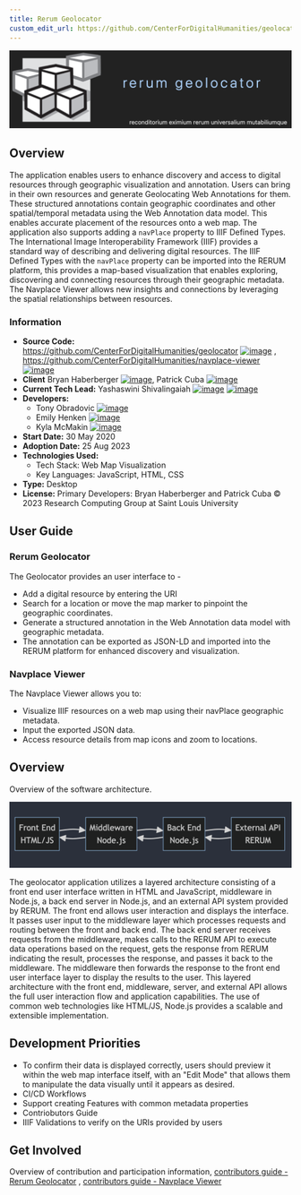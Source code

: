 ```yaml
---
title: Rerum Geolocator
custom_edit_url: https://github.com/CenterForDigitalHumanities/geolocator , https://github.com/CenterForDigitalHumanities/navplace-viewer
---
```

![Rerum Geolocator](geolocator-logo.png)
## Overview
The application enables users to enhance discovery and access to digital resources through geographic visualization and annotation. Users can bring in their own resources and generate Geolocating Web Annotations for them. These structured annotations contain geographic coordinates and other spatial/temporal metadata using the Web Annotation data model. This enables accurate placement of the resources onto a web map.
The application also supports adding a `navPlace` property to IIIF Defined Types. The International Image Interoperability Framework (IIIF) provides a standard way of describing and delivering digital resources. The IIIF Defined Types with the `navPlace` property can be imported into the RERUM platform, this provides a map-based visualization that enables exploring, discovering and connecting resources through their geographic metadata. The Navplace Viewer allows new insights and connections by leveraging the spatial relationships between resources.

### Information

- **Source Code:**  https://github.com/CenterForDigitalHumanities/geolocator [<img src="/img/git-alt.svg" alt="image" width="25" height="25" />](https://github.com/CenterForDigitalHumanities/geolocator) , https://github.com/CenterForDigitalHumanities/navplace-viewer [<img src="/img/git-alt.svg" alt="image" width="25" height="25" />](https://github.com/CenterForDigitalHumanities/navplace-viewer)
- **Client** Bryan Haberberger [<img src="/img/github.svg" alt="image" width="25" height="25" />](https://github.com/thehabes), Patrick Cuba [<img src="/img/github.svg" alt="image" width="25" height="25" />](https://github.com/cubap)
- **Current Tech Lead:** Yashaswini Shivalingaiah [<img src="/img/github.svg" alt="image" width="25" height="25" />](https://github.com/yashaswini-slu)  [<img src="/img/linkedin.svg" alt="image" width="25" height="25" />](https://www.linkedin.com/in/yashaswini-shivalingaiah-467a9652/)
- **Developers:**
    - Tony Obradovic [<img src="/img/github.svg" alt="image" width="25" height="25" />](https://github.com/tobradovic)
    - Emily Henken [<img src="/img/github.svg" alt="image" width="25" height="25" />](https://github.com/em-henken)
    - Kyla McMakin [<img src="/img/github.svg" alt="image" width="25" height="25" />](https://github.com/kmcmakin00)
- **Start Date:** 30 May 2020
- **Adoption Date:** 25 Aug 2023
- **Technologies Used:**
    - Tech Stack: Web Map Visualization
    - Key Languages: JavaScript, HTML, CSS
- **Type:** Desktop
- **License:** Primary Developers: Bryan Haberberger and Patrick Cuba © 2023 Research Computing Group at Saint Louis University

## User Guide
### Rerum Geolocator
The Geolocator provides an user interface to - 
- Add a digital resource by entering the URI
- Search for a location or move the map marker to pinpoint the geographic coordinates.
- Generate a structured annotation in the Web Annotation data model with geographic metadata.
- The annotation can be exported as JSON-LD and imported into the RERUM platform for enhanced discovery and visualization.
### Navplace Viewer
The Navplace Viewer allows you to:
- Visualize IIIF resources on a web map using their navPlace geographic metadata.
- Input the exported JSON data.
- Access resource details from map icons and zoom to locations.

## Overview
Overview of the software architecture.

![Architecture](./architecture.png)

The geolocator application utilizes a layered architecture consisting of a front end user interface written in HTML and JavaScript, middleware in Node.js, a back end server in Node.js, and an external API system provided by RERUM. The front end allows user interaction and displays the interface. It passes user input to the middleware layer which processes requests and routing between the front and back end. The back end server receives requests from the middleware, makes calls to the RERUM API to execute data operations based on the request, gets the response from RERUM indicating the result, processes the response, and passes it back to the middleware. The middleware then forwards the response to the front end user interface layer to display the results to the user. This layered architecture with the front end, middleware, server, and external API allows the full user interaction flow and application capabilities. The use of common web technologies like HTML/JS, Node.js provides a scalable and extensible implementation.

## Development Priorities
- To confirm their data is displayed correctly, users should preview it within the web map interface itself, with an "Edit Mode" that allows them to manipulate the data visually until it appears as desired.
- CI/CD Workflows
- Support creating Features with common metadata properties
- Contriobutors Guide
- IIIF Validations to verify on the URIs provided by users

## Get Involved

Overview of contribution and participation information, [contributors guide - Rerum Geolocator](https://github.com/CenterForDigitalHumanities/geolocator#readme) , [contributors guide - Navplace Viewer](https://github.com/CenterForDigitalHumanities/navplace-viewer#readme)
 

 